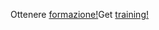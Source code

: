 <span data-ttu-id="bb2af-101">Ottenere [formazione!](/learn/dynamics365/business-central?WT.mc_id=dyn365bc_landingpage-docs)</span><span class="sxs-lookup"><span data-stu-id="bb2af-101">Get [training!](/learn/dynamics365/business-central?WT.mc_id=dyn365bc_landingpage-docs)</span></span>

